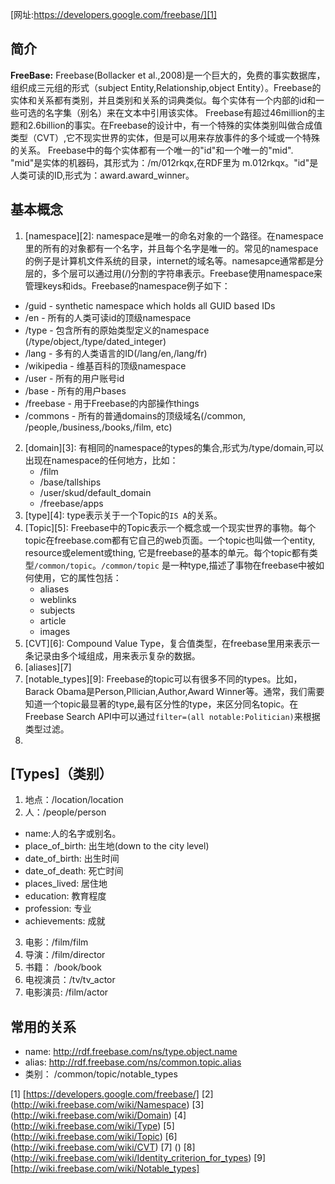 [网址:https://developers.google.com/freebase/][1]
## 简介
__FreeBase:__ Freebase(Bollacker et al.,2008)是一个巨大的，免费的事实数据库，组织成三元组的形式（subject Entity,Relationship,object Entity）。Freebase的实体和关系都有类别，并且类别和关系的词典类似。每个实体有一个内部的id和一些可选的名字集（别名）来在文本中引用该实体。
Freebase有超过46million的主题和2.6billion的事实。在Freebase的设计中，有一个特殊的实体类别叫做合成值类型（CVT）,它不现实世界的实体，但是可以用来存放事件的多个域或一个特殊的关系。
Freebase中的每个实体都有一个唯一的"id"和一个唯一的"mid". "mid"是实体的机器码，其形式为：/m/012rkqx,在RDF里为 m.012rkqx。"id"是人类可读的ID,形式为：award.award_winner。 

## 基本概念
1. [namespace][2]: namespace是唯一的命名对象的一个路径。在namespace里的所有的对象都有一个名字，并且每个名字是唯一的。常见的namespace的例子是计算机文件系统的目录，internet的域名等。namesapce通常都是分层的，多个层可以通过用(/)分割的字符串表示。Freebase使用namespace来管理keys和ids。Freebase的namespace例子如下：
  * /guid - synthetic namespace which holds all GUID based IDs 
  * /en - 所有的人类可读id的顶级namespace
  * /type - 包含所有的原始类型定义的namespace (/type/object,/type/dated_integer)
  * /lang - 多有的人类语言的ID(/lang/en,/lang/fr)
  * /wikipedia - 维基百科的顶级namespace
  * /user - 所有的用户账号id
  * /base - 所有的用户bases
  * /freebase - 用于Freebase的内部操作things
  * /commons - 所有的普通domains的顶级域名(/common, /people,/business,/books,/film, etc)
2. [domain][3]: 有相同的namespace的types的集合,形式为/type/domain,可以出现在namespace的任何地方，比如：
    * /film
    * /base/tallships
    * /user/skud/default_domain
    * /freebase/apps
3. [type][4]: type表示关于一个Topic的`IS A`的关系。
4. [Topic][5]: Freebase中的Topic表示一个概念或一个现实世界的事物。每个topic在freebase.com都有它自己的web页面。一个topic也叫做一个entity, resource或element或thing, 它是freebase的基本的单元。每个topic都有类型`/common/topic`。`/common/topic` 是一种type,描述了事物在freebase中被如何使用，它的属性包括：
    * aliases
    * weblinks
    * subjects
    * article
    * images
5. [CVT][6]: Compound Value Type，复合值类型，在freebase里用来表示一条记录由多个域组成，用来表示复杂的数据。
6. [aliases][7]
7. [notable_types][9]: Freebase的topic可以有很多不同的types。比如，Barack Obama是Person,Pllician,Author,Award Winner等。通常，我们需要知道一个topic最显著的type,最有区分性的type，来区分同名topic。在Freebase Search API中可以通过`filter=(all notable:Politician)`来根据类型过滤。
8. 

## [Types]（类别）
1. 地点：/location/location
2. 人：/people/person
  * name:人的名字或别名。
  * place_of_birth: 出生地(down to the city level)
  * date_of_birth: 出生时间
  * date_of_death: 死亡时间
  * places_lived: 居住地
  * education: 教育程度
  * profession: 专业
  * achievements: 成就
3. 电影：/film/film
4. 导演：/film/director
5. 书籍：  /book/book  
6. 电视演员：/tv/tv_actor
7. 电影演员: /film/actor

## 常用的关系

* name: <http://rdf.freebase.com/ns/type.object.name>
* alias: <http://rdf.freebase.com/ns/common.topic.alias>
* 类别： /common/topic/notable_types





[1] [https://developers.google.com/freebase/]
[2] (http://wiki.freebase.com/wiki/Namespace)
[3] (http://wiki.freebase.com/wiki/Domain)
[4] (http://wiki.freebase.com/wiki/Type)
[5] (http://wiki.freebase.com/wiki/Topic)
[6] (http://wiki.freebase.com/wiki/CVT)
[7] ()
[8] (http://wiki.freebase.com/wiki/Identity_criterion_for_types)
[9] [http://wiki.freebase.com/wiki/Notable_types]
